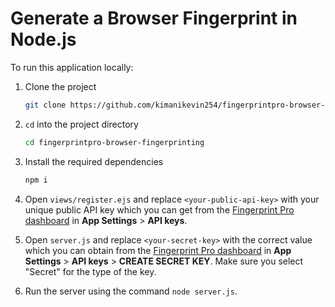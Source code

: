 # Generate a Browser Fingerprint in Node.js

To run this application locally:

1. Clone the project

    ```bash
    git clone https://github.com/kimanikevin254/fingerprintpro-browser-fingerprinting.git
    ```

2. `cd` into the project directory

    ```bash
    cd fingerprintpro-browser-fingerprinting
    ```

3. Install the required dependencies

    ```bash
    npm i
    ```

4. Open `views/register.ejs` and replace `<your-public-api-key>` with your unique public API key which you can get from the [Fingerprint Pro dashboard](https://dashboard.fingerprint.com/) in **App Settings** > **API keys**.

5. Open `server.js` and replace `<your-secret-key>` with the correct value which you can obtain from the [Fingerprint Pro dashboard](https://dashboard.fingerprint.com/) in **App Settings** > **API keys** > **CREATE SECRET KEY**. Make sure you select "Secret" for the type of the key.

6. Run the server using the command `node server.js`.
